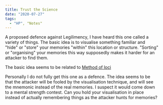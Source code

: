 ```yaml
---
title: Trust the Science
date: "2020-07-27"
tags:
  - "HP", "Notes"
---
```


A proposed defence against Legilimency, I have heard this one called a variety
of things.  The basic idea is to visualise something familiar and "hide" or
"store" your memories "within" this location or structure.  "Sorting" or
"organising" your memories this way supposedly makes it harder for an attacker
to find them. 

The basic idea seems to be related to [Method of loci](https://en.wikipedia.org/wiki/Method_of_loci) 

Personally I do not fully get this one as a defence.  The idea seems to be that
the attacker will be fooled by the visualisation technique, and will see the
mnemonic instead of the real memories.  I suspect it would come down to a mental
strength contest.  Can you hold your visualisation in place instead of actually
remembering things as the attacker hunts for memories?

